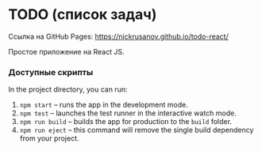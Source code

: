# TODO (список задач)

Ссылка на GitHub Pages: https://nickrusanov.github.io/todo-react/

Простое приложение на React JS.

### Доступные скрипты

In the project directory, you can run:

1. `npm start` – runs the app in the development mode.
2. `npm test` – launches the test runner in the interactive watch mode.
3. `npm run build` – builds the app for production to the `build` folder.
4. `npm run eject` – this command will remove the single build dependency from your project.
